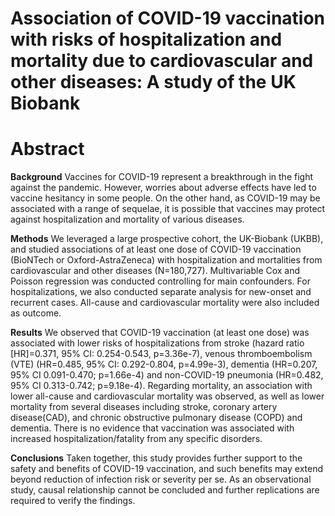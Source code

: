 
# Association of COVID-19 vaccination with risks of hospitalization and mortality due to cardiovascular and other diseases: A study of the UK Biobank

# Abstract 

**Background**   Vaccines for COVID-19 represent a breakthrough in the fight against the pandemic. However, worries about adverse effects have led to vaccine hesitancy in some people. On the other hand, as COVID-19 may be associated with a range of sequelae, it is possible that vaccines may protect against hospitalization and mortality of various diseases.

**Methods**    We leveraged a large prospective cohort, the UK-Biobank (UKBB), and studied associations of at least one dose of COVID-19 vaccination (BioNTech or Oxford-AstraZeneca) with hospitalization and mortalities from cardiovascular and other diseases (N=180,727). Multivariable Cox and Poisson regression was conducted controlling for main confounders. For hospitalizations, we also conducted separate analysis for new-onset and recurrent cases. All-cause and cardiovascular mortality were also included as outcome. 

**Results**    We observed that COVID-19 vaccination (at least one dose) was associated with lower risks of hospitalizations from stroke (hazard ratio [HR]=0.371, 95% CI: 0.254-0.543, p=3.36e-7), venous thromboembolism (VTE) (HR=0.485, 95% CI: 0.292-0.804, p=4.99e-3), dementia (HR=0.207, 95% CI 0.091-0.470; p=1.66e-4) and non-COVID-19 pneumonia (HR=0.482, 95% CI 0.313-0.742; p=9.18e-4). Regarding mortality, an association with lower all-cause and cardiovascular mortality was observed, as well as lower mortality from several diseases including stroke, coronary artery disease(CAD), and chronic obstructive pulmonary disease (COPD) and dementia. There is no evidence that vaccination was associated with increased hospitalization/fatality from any specific disorders. 

**Conclusions**    Taken together, this study provides further support to the safety and benefits of COVID-19 vaccination, and such benefits may extend beyond reduction of infection risk or severity per se. As an observational study, causal relationship cannot be concluded and further replications are required to verify the findings. 
